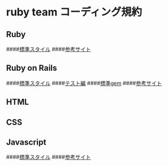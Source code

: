 # ruby team コーディング規約

## Ruby

####[標準スタイル](./ruby/standard.md)
####[参考サイト](./ruby/references.md)

## Ruby on Rails

####[標準スタイル](./rails/standard.md)
####[テスト編](./rails/test.md)
####[標準gem](./rails/gems.md)
####[参考サイト](./rails/references.md)

## HTML

## CSS

## Javascript

####[標準スタイル](./javascript/standard.md)
####[参考サイト](./javascript/references.md)
